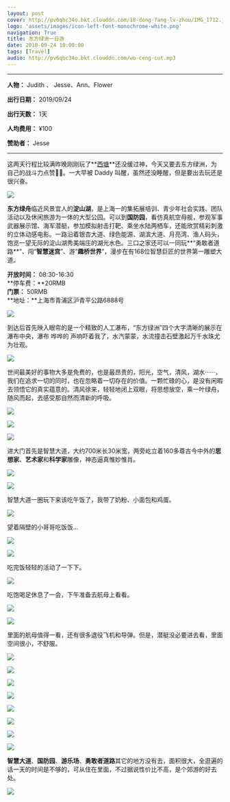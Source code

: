 ```yaml
---
layout: post
cover: http://pv6qhc34o.bkt.clouddn.com/18-dong-fang-lv-zhou/IMG_1712.jpg
logo: 'assets/images/icon-left-font-monochrome-white.png'
navigation: True
title: 东方绿洲一日游
date: 2018-09-24 10:00:00
tags: [Travel]
audio: http://pv6qhc34o.bkt.clouddn.com/wo-ceng-cut.mp3
---
```


------

**人物：** Judith 、 Jesse、Ann、Flower

**出行日期：** 2019/09/24

**出行天数：** 1天

**人均费用：** ¥100

**赞助者：** Jesse

------

这两天行程比较满昨晚刚刚玩了**[西塘](http://judithzhu.tk/xi-tang-you/)**还没缓过神，今天又要去东方绿洲，为自己的战斗力点赞👍🏻。一大早被 Daddy 叫醒，虽然还没睡醒，但是要出去玩还是很兴奋。

![](http://pv6qhc34o.bkt.clouddn.com/18-dong-fang-lv-zhou/IMG_1660-1.jpg)

**东方绿舟**临近风景宜人的**淀山湖**，是上海一的集拓展培训、青少年社会实践、团队活动以及休闲旅游为一体的大型公园。可以到**国防园**，看仿真航空母舰，参观军事武器展示馆、海军潜艇，参加模拟射击打靶、乘坐水陆两栖车，还能欣赏精彩刺激的立体动感电影。一路沿着银杏大道、绿色能源、湖滨大道、月亮湾、渔人码头，饱览一望无际的淀山湖秀美端庄的湖光水色。三口之家还可以一同玩**“勇敢者道路**”、闯“**智慧迷宫**”、游“**趣桥世界**”，漫步在有168位智慧巨匠的世界第一雕塑大道。

**开放时间：** 08:30-16:30    
**停车费：**20RMB  
**门票：** 50RMB  
**地址：**上海市青浦区沪青平公路6888号

![](http://pv6qhc34o.bkt.clouddn.com/18-dong-fang-lv-zhou/Snipaste_2019-08-03_11-17-14.png)

到达后首先映入眼帘的是一个精致的人工瀑布，“东方绿洲”四个大字清晰的展示在瀑布中央，瀑布 哗哗的 声响吓着我了，水汽蒙蒙，水流撞击石壁激起万千水珠尤为壮观。

![](http://pv6qhc34o.bkt.clouddn.com/18-dong-fang-lv-zhou/IMG_1428.JPG)

世间最美好的事物大多是免费的，也是最昂贵的，阳光，空气，清风，湖水······，我们在追求一切的同时，也在忽略着一切存在的价值。一颗忙碌的心，是没有闲暇去领悟它的真实蕴意的。清风徐来，轻轻地闭上双眼，将思想放空，乘一叶绿舟，随风而起，去感受那自然而清新的呼吸。

![](http://pv6qhc34o.bkt.clouddn.com/18-dong-fang-lv-zhou/IMG_1667.jpg)

![](http://pv6qhc34o.bkt.clouddn.com/18-dong-fang-lv-zhou/IMG_1668.jpg)

![](http://pv6qhc34o.bkt.clouddn.com/18-dong-fang-lv-zhou/IMG_1669.jpg)

进大门首先是智慧大道，大约700米长30米宽，两旁屹立着160多尊古今中外的**思想家**、**艺术家**和**科学家**雕像，神态逼真惟妙惟肖。

![](http://pv6qhc34o.bkt.clouddn.com/18-dong-fang-lv-zhou/ChMkJ1ZvlPaIIEB_AAZC76SpL0QAAGL8QP09nIABkMH199.jpg)

![](http://pv6qhc34o.bkt.clouddn.com/18-dong-fang-lv-zhou/Snipaste_2019-08-03_11-30-00.png)

智慧大道一圈玩下来该吃午饭了，我带了奶粉、小面包和鸡蛋。

![](http://pv6qhc34o.bkt.clouddn.com/18-dong-fang-lv-zhou/IMG_1672.jpg)

望着隔壁的小哥哥吃饭饭...

![](http://pv6qhc34o.bkt.clouddn.com/18-dong-fang-lv-zhou/IMG_1674.jpg)

![](http://pv6qhc34o.bkt.clouddn.com/18-dong-fang-lv-zhou/IMG_1675.jpg)

吃完饭轻轻的活动了一下下。

![](http://pv6qhc34o.bkt.clouddn.com/18-dong-fang-lv-zhou/IMG_1673.jpg)

吃饱喝足休息了一会，下午准备去航母上看看。

![](http://pv6qhc34o.bkt.clouddn.com/18-dong-fang-lv-zhou/16578663_1450348405131_mthumb.jpg)

![](http://pv6qhc34o.bkt.clouddn.com/18-dong-fang-lv-zhou/16628942_1450479810686_mthumb.jpg)

里面的航母值得一看，还有很多退役飞机和导弹。但是，潜艇没必要进去看，里面空间很小，不舒服。

![](http://pv6qhc34o.bkt.clouddn.com/18-dong-fang-lv-zhou/IMG_1708.jpg)

![](http://pv6qhc34o.bkt.clouddn.com/18-dong-fang-lv-zhou/IMG_1694.jpg)

![](http://pv6qhc34o.bkt.clouddn.com/18-dong-fang-lv-zhou/IMG_1688.jpg)





![](http://pv6qhc34o.bkt.clouddn.com/18-dong-fang-lv-zhou/IMG_1676.jpg)

![](http://pv6qhc34o.bkt.clouddn.com/18-dong-fang-lv-zhou/IMG_1722.jpg)

![](http://pv6qhc34o.bkt.clouddn.com/18-dong-fang-lv-zhou/IMG_1692.jpg)

![](http://pv6qhc34o.bkt.clouddn.com/18-dong-fang-lv-zhou/IMG_1699.jpg)

![](http://pv6qhc34o.bkt.clouddn.com/18-dong-fang-lv-zhou/IMG_1602.jpg)

**智慧大道**、**国防园**、**游乐场**、**勇敢者道路**其它的地方没有去，面积很大，全逛遍的话一天的时间是不够的，可从住在里面，不过据说性价比不高，是个郊游的好去处。

![](http://pv6qhc34o.bkt.clouddn.com/18-dong-fang-lv-zhou/IMG_1724.jpg)